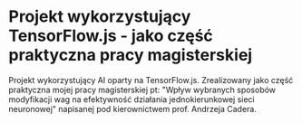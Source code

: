# Projekt wykorzystujący TensorFlow.js - jako część praktyczna pracy magisterskiej
Projekt wykorzystujący AI oparty na TensorFlow.js. Zrealizowany jako część praktyczna mojej pracy magisterskiej pt: "Wpływ wybranych sposobów modyfikacji wag na efektywność działania jednokierunkowej sieci neuronowej" napisanej pod kierownictwem prof. Andrzeja Cadera.
